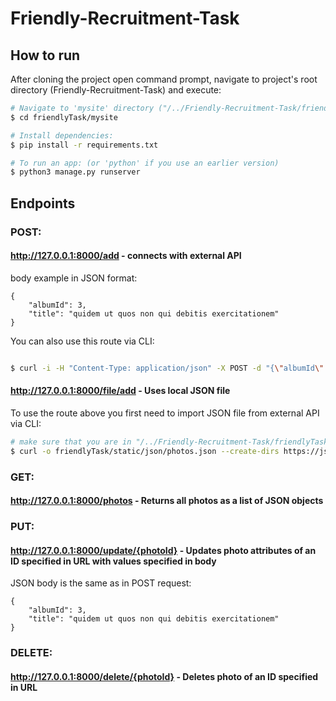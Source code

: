# Friendly-Recruitment-Task

## How to run

After cloning the project open command prompt, navigate to project's root directory (Friendly-Recruitment-Task) and execute:

```bash
# Navigate to 'mysite' directory ("/../Friendly-Recruitment-Task/friendlyTask/mysite"):
$ cd friendlyTask/mysite

# Install dependencies:
$ pip install -r requirements.txt

# To run an app: (or 'python' if you use an earlier version)
$ python3 manage.py runserver 

```

## Endpoints

### POST:

#### http://127.0.0.1:8000/add - connects with external API

body example in JSON format:
```
{
    "albumId": 3,
    "title": "quidem ut quos non qui debitis exercitationem"
}
```

You can also use this route via CLI:

```bash

$ curl -i -H "Content-Type: application/json" -X POST -d "{\"albumId\": 3, \"title\": \"reiciendis et velit laborum recusandae\"}" http://127.0.0.1:8000/add

```

#### http://127.0.0.1:8000/file/add - Uses local JSON file

To use the route above you first need to import JSON file from external API via CLI:

```bash
# make sure that you are in "/../Friendly-Recruitment-Task/friendlyTask/mysite" directory
$ curl -o friendlyTask/static/json/photos.json --create-dirs https://jsonplaceholder.typicode.com/photos

```

### GET:

#### http://127.0.0.1:8000/photos - Returns all photos as a list of JSON objects

### PUT:

#### http://127.0.0.1:8000/update/{photoId} - Updates photo attributes of an ID specified in URL with values specified in body

JSON body is the same as in POST request:

```
{
    "albumId": 3,
    "title": "quidem ut quos non qui debitis exercitationem"
}
```

### DELETE:

#### http://127.0.0.1:8000/delete/{photoId} - Deletes photo of an ID specified in URL






